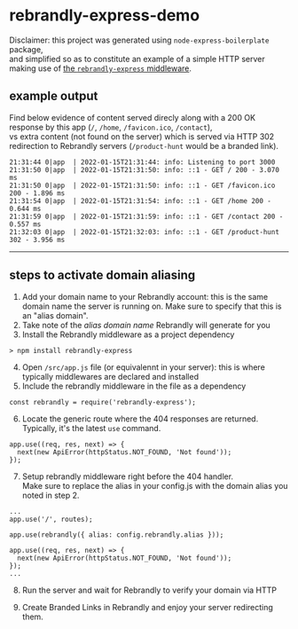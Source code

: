 # rebrandly-express-demo

Disclaimer: this project was generated using `node-express-boilerplate` package,  
and simplified so as to constitute an example of a simple HTTP server  
making use of [the `rebrandly-express` middleware](https://github.com/rebrandly/rebrandly-express).  

## example output
Find below evidence of content served direcly along with a 200 OK response by this app (`/`, `/home`, `/favicon.ico`, `/contact`),  
vs extra content (not found on the server) which is served via HTTP 302 redirection to Rebrandly servers (`/product-hunt` would be a branded link).

```
21:31:44 0|app  | 2022-01-15T21:31:44: info: Listening to port 3000
21:31:50 0|app  | 2022-01-15T21:31:50: info: ::1 - GET / 200 - 3.070 ms
21:31:50 0|app  | 2022-01-15T21:31:50: info: ::1 - GET /favicon.ico 200 - 1.896 ms
21:31:54 0|app  | 2022-01-15T21:31:54: info: ::1 - GET /home 200 - 0.644 ms
21:31:59 0|app  | 2022-01-15T21:31:59: info: ::1 - GET /contact 200 - 0.557 ms
21:32:03 0|app  | 2022-01-15T21:32:03: info: ::1 - GET /product-hunt 302 - 3.956 ms
```
___

## steps to activate domain aliasing

1) Add your domain name to your Rebrandly account: this is the same domain name the server is running on. Make sure to specify that this is an "alias domain".
2) Take note of the *alias domain name* Rebrandly will generate for you
3) Install the Rebrandly middleware as a project dependency
```
> npm install rebrandly-express
```

4) Open `/src/app.js` file (or equivalennt in your server): this is where typically middlewares are declared and installed
5) Include the rebrandly middleware in the file as a dependency
```
const rebrandly = require('rebrandly-express');
```

6) Locate the generic route where the 404 responses are returned. Typically, it's the latest `use` command.
```
app.use((req, res, next) => {
  next(new ApiError(httpStatus.NOT_FOUND, 'Not found'));
});
```
7) Setup rebrandly middleware right before the 404 handler.  
Make sure to replace the alias in your config.js with the domain alias you noted in step 2.

```
...
app.use('/', routes);

app.use(rebrandly({ alias: config.rebrandly.alias }));

app.use((req, res, next) => {
  next(new ApiError(httpStatus.NOT_FOUND, 'Not found'));
});
...
```

8) Run the server and wait for Rebrandly to verify your domain via HTTP

9) Create Branded Links in Rebrandly and enjoy your server redirecting them.
